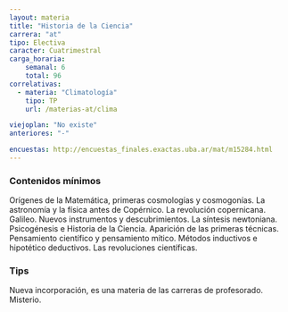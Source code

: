```yaml
---
layout: materia
title: "Historia de la Ciencia"
carrera: "at"
tipo: Electiva
caracter: Cuatrimestral
carga_horaria: 
    semanal: 6
    total: 96
correlativas:
  - materia: "Climatología"
    tipo: TP
    url: /materias-at/clima

viejoplan: "No existe"
anteriores: "-"

encuestas: http://encuestas_finales.exactas.uba.ar/mat/m15284.html
---
```


### Contenidos mínimos
Orígenes de la Matemática, primeras cosmologías y cosmogonías. La astronomía y la física antes de Copérnico. La revolución copernicana. Galileo. Nuevos instrumentos y descubrimientos. La síntesis newtoniana. Psicogénesis e Historia de la Ciencia. Aparición de las primeras técnicas. Pensamiento científico y pensamiento mítico. Métodos inductivos e hipotético deductivos. Las revoluciones científicas. 

### Tips
Nueva incorporación, es una materia de las carreras de profesorado. Misterio.